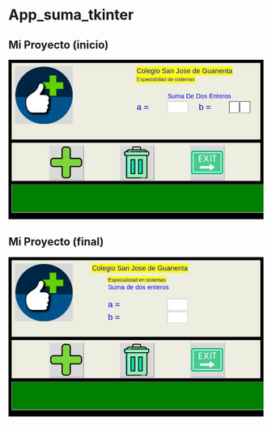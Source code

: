 # App_suma_tkinter  

## Mi Proyecto (inicio)

![Prueba](prueba.jpg)

## Mi Proyecto (final)

![Prueba](Super_Nestor_bros.jpg)